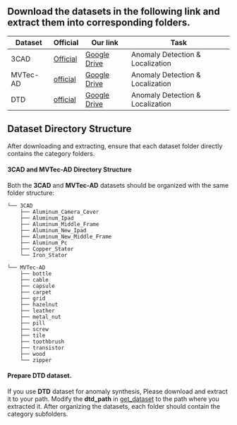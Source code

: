 

## Download the datasets in the following link and extract them into corresponding folders.
| Dataset | Official | Our link | Task
|------------|------------------|------------------| ------------------|
| 3CAD    | [Official](https://drive.google.com/file/d/1VQLV5fqm84uNDqXtvhYS14XazpAeinMX/view?usp=drive_link) | [Google Drive](https://drive.google.com/file/d/1VQLV5fqm84uNDqXtvhYS14XazpAeinMX/view?usp=drive_link) | Anomaly Detection & Localization |
| MVTec-AD    | [official](https://www.mvtec.com/company/research/datasets/mvtec-ad) | [Google Drive](https://drive.google.com/file/d/1qImSm9GFZEag67hJeTNyVhon8hVLnwyO/view?usp=sharing) | Anomaly Detection & Localization |
| DTD    | [official](https://www.robots.ox.ac.uk/~vgg/data/dtd/) | [Google Drive](https://drive.google.com/file/d/171A3_RGjRsLxdqdY4g42Efecj3WzWNjI/view?usp=sharing) | Anomaly Detection & Localization |

## Dataset Directory Structure

After downloading and extracting, ensure that each dataset folder directly contains the category folders.

#### 3CAD and MVTec-AD Directory Structure
Both the **3CAD** and **MVTec-AD** datasets should be organized with the same folder structure:


```
└── 3CAD
    ├── Aluminum_Camera_Cover
    ├── Aluminum_Ipad
    ├── Aluminum_Middle_Frame
    ├── Aluminum_New_Ipad
    ├── Aluminum_New_Middle_Frame
    ├── Aluminum_Pc
    ├── Copper_Stator
    └── Iron_Stator
```

```
└── MVTec-AD
    ├── bottle
    ├── cable
    ├── capsule
    ├── carpet
    ├── grid
    ├── hazelnut
    ├── leather
    ├── metal_nut
    ├── pill
    ├── screw
    ├── tile
    ├── toothbrush
    ├── transistor
    ├── wood
    └── zipper
```
#### Prepare DTD dataset.
If you use **DTD** dataset for anomaly synthesis, Please download and extract it to your path. Modify the **dtd_path** in [get_dataset](../utils.py) to the path where you extracted it.
After organizing the datasets, each folder should contain the category subfolders. 
